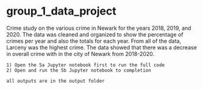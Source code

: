# group_1_data_project
Crime study on the various crime in Newark for the years 2018, 2019, and 2020. The data was cleaned and organized to show the percentage of crimes per year and also the totals for each year.  From all of the data, Larceny was the highest crime.  The data showed that there was a decrease in overall crime with in the city of Newark from 2018-2020.

    1) Open the 5a Jupyter notebook first to run the full code
    2) Open and run the 5b Jupyter notebook to completion

    all outputs are in the output folder
